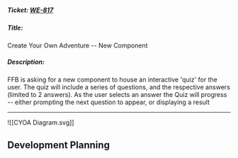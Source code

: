##### Ticket: [WE-817](https://firstfinancialbank.atlassian.net/browse/WE-817)
##### Title: 
Create Your Own Adventure -- New Component
##### Description: 
FFB is asking for a new component to house an interactive 'quiz' for the user. The quiz will include a series of questions, and the respective answers (limited to 2 answers). As the user selects an answer the Quiz will progress -- either prompting the next question to appear, or displaying a result

---

![[CYOA Diagram.svg]]

## Development Planning